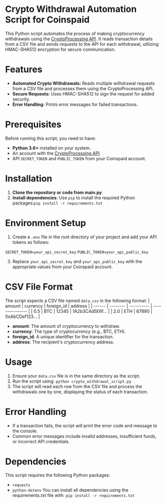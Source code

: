 # Crypto Withdrawal Automation Script for Coinspaid

This Python script automates the process of making cryptocurrency withdrawals using the [CryptoProcessing API](https://docs.coinspaid.com/docs/api-documentation). It reads transaction details from a CSV file and sends requests to the API for each withdrawal, utilizing HMAC-SHA512 encryption for secure communication.

# Features

- **Automated Crypto Withdrawals:** Reads multiple withdrawal requests from a CSV file and processes them using the CryptoProcessing API.
- **Secure Requests:** Uses HMAC-SHA512 to sign the request for added security.
- **Error Handling:** Prints error messages for failed transactions.

# Prerequisites
Before running this script, you need to have:
- **Python 3.6+** installed on your system.
- An account with the [CryptoProcessing API](https://app.cryptoprocessing.com/).
- API `SECRET_TOKEN` and `PUBLIC_TOKEN` from your Coinspaid account.

# Installation
1. **Clone the repository or code from main.py**
2. **Install dependencies**: Use `pip` to install the required Python packages:`pip install -r requirements.txt`

# Environment Setup
1. Create a `.env` file in the root directory of your project and add your API tokens as follows:
   
`SECRET_TOKEN=your_api_secret_key`
`PUBLIC_TOKEN=your_api_public_key`

3. Replace `your_api_secret_key` and `your_api_public_key` with the appropriate values from your Coinspaid account.

# CSV File Format
The script expects a CSV file named `data.csv` in the following format:
| amount | currency | foreign_id | address         |
| ------ | -------- | ---------- | --------------- |
| 0.5    | BTC      | 12345      | 1A2b3C4d5E6f... |
| 2.0    | ETH      | 67890      | 0xAbCDef123...  |

- **amount**: The amount of cryptocurrency to withdraw.
- **currency**: The type of cryptocurrency (e.g., BTC, ETH).
- **foreign_id**: A unique identifier for the transaction.
- **address**: The recipient's cryptocurrency address.

# Usage
1. Ensure your `data.csv` file is in the same directory as the script.
2. Run the script using: `python crypto_withdrawal_script.py`
3. The script will read each row from the CSV file and process the withdrawals one by one, displaying the status of each transaction.

# Error Handling
- If a transaction fails, the script will print the error code and message to the console.
- Common error messages include invalid addresses, insufficient funds, or incorrect API credentials.

# Dependencies
This script requires the following Python packages:
- `requests`
- `python-dotenv`
You can install all dependencies using the requirements.txt file with:
`pip install -r requirements.txt`
